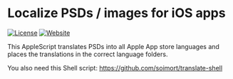 # Localize PSDs / images for iOS apps

[![License](https://img.shields.io/cocoapods/l/KapabelSDK.svg?style=flat)](https://opensource.org/licenses/MIT)
[![Website](https://img.shields.io/badge/Website-oyvkva.com-green.svg)](http://oyvkva.com)

This AppleScript translates PSDs into all Apple App store languages and places the translations in the correct language folders.

You also need this Shell script:
https://github.com/soimort/translate-shell
